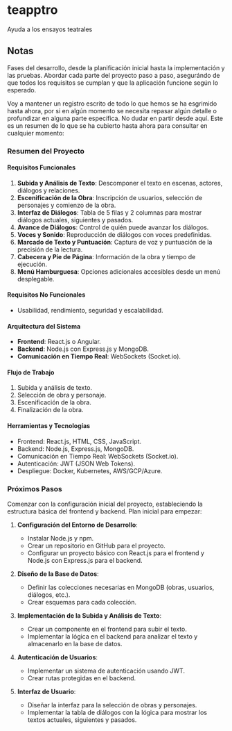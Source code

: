 # teapptro

Ayuda a los ensayos teatrales

## Notas
Fases del desarrollo, desde la planificación inicial hasta la implementación y las pruebas. 
Abordar cada parte del proyecto paso a paso, asegurándo de que todos los requisitos se cumplan y que la aplicación funcione según lo esperado.

Voy a mantener un registro escrito de todo lo que hemos se ha esgrimido hasta ahora, por si en algún momento se necesita repasar algún detalle o profundizar en alguna parte específica.
No dudar en partir desde aquí. Este es un resumen de lo que se ha cubierto hasta ahora para consultar en cualquier momento:

### Resumen del Proyecto

#### Requisitos Funcionales

1. **Subida y Análisis de Texto**: Descomponer el texto en escenas, actores, diálogos y relaciones.
2. **Escenificación de la Obra**: Inscripción de usuarios, selección de personajes y comienzo de la obra.
3. **Interfaz de Diálogos**: Tabla de 5 filas y 2 columnas para mostrar diálogos actuales, siguientes y pasados.
4. **Avance de Diálogos**: Control de quién puede avanzar los diálogos.
5. **Voces y Sonido**: Reproducción de diálogos con voces predefinidas.
6. **Marcado de Texto y Puntuación**: Captura de voz y puntuación de la precisión de la lectura.
7. **Cabecera y Pie de Página**: Información de la obra y tiempo de ejecución.
8. **Menú Hamburguesa**: Opciones adicionales accesibles desde un menú desplegable.

#### Requisitos No Funcionales

- Usabilidad, rendimiento, seguridad y escalabilidad.

#### Arquitectura del Sistema

- **Frontend**: React.js o Angular.
- **Backend**: Node.js con Express.js y MongoDB.
- **Comunicación en Tiempo Real**: WebSockets (Socket.io).

#### Flujo de Trabajo

1. Subida y análisis de texto.
2. Selección de obra y personaje.
3. Escenificación de la obra.
4. Finalización de la obra.

#### Herramientas y Tecnologías

- Frontend: React.js, HTML, CSS, JavaScript.
- Backend: Node.js, Express.js, MongoDB.
- Comunicación en Tiempo Real: WebSockets (Socket.io).
- Autenticación: JWT (JSON Web Tokens).
- Despliegue: Docker, Kubernetes, AWS/GCP/Azure.

### Próximos Pasos

Comenzar con la configuración inicial del proyecto, estableciendo la estructura básica del frontend y backend. 
Plan inicial para empezar:

1. **Configuración del Entorno de Desarrollo**:
   - Instalar Node.js y npm.
   - Crear un repositorio en GitHub para el proyecto.
   - Configurar un proyecto básico con React.js para el frontend y Node.js con Express.js para el backend.

2. **Diseño de la Base de Datos**:
   - Definir las colecciones necesarias en MongoDB (obras, usuarios, diálogos, etc.).
   - Crear esquemas para cada colección.

3. **Implementación de la Subida y Análisis de Texto**:
   - Crear un componente en el frontend para subir el texto.
   - Implementar la lógica en el backend para analizar el texto y almacenarlo en la base de datos.

4. **Autenticación de Usuarios**:
   - Implementar un sistema de autenticación usando JWT.
   - Crear rutas protegidas en el backend.

5. **Interfaz de Usuario**:
   - Diseñar la interfaz para la selección de obras y personajes.
   - Implementar la tabla de diálogos con la lógica para mostrar los textos actuales, siguientes y pasados.

